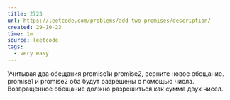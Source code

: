 ```yaml
---
title: 2723
url: https://leetcode.com/problems/add-two-promises/description/
created: 29-10-23
time: 1m
source: leetcode
tags:
  - very easy
---
```


Учитывая два обещания promise1и promise2, верните новое обещание. promise1 и promise2 оба будут разрешены с помощью числа. Возвращенное обещание должно разрешиться как сумма двух чисел.
